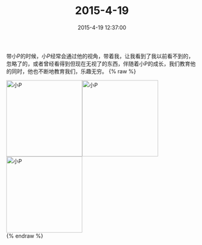 ﻿---
title: 2015-4-19
date: 2015-4-19 12:37:00
tags:
categories: 爸爸
---
带小P的时候，小P经常会通过他的视角，带着我，让我看到了我以前看不到的，忽略了的，或者曾经看得到但现在无视了的东西，伴随着小P的成长，我们教育他的同时，他也不断地教育我们，乐趣无穷。
{% raw %}
<div style="width:500 px">
<div style="float:left; width:100 px"><img src="/images/4065dfcbjw1erarvb1fb8j218g0xc1fa.jpg" width="200" alt="小P"></div>
<div style="float:left; width:100 px"><img src="/images/4065dfcbjw1erarvcc8pgj218g0xcnii.jpg" width="200" alt="小P"></div>
<div style="float:left; width:100 px"><img src="/images/4065dfcbjw1erarvdi3zwj218g0xcwzp.jpg" width="200" alt="小P"></div>
<div style="clear:both"></div>
</div>
{% endraw %}